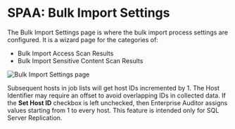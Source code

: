 # SPAA: Bulk Import Settings

The Bulk Import Settings page is where the bulk import process settings are configured. It is a
wizard page for the categories of:

- Bulk Import Access Scan Results
- Bulk Import Sensitive Content Scan Results

![Bulk Import Settings page](/img/versioned_docs/accessanalyzer_11.6/accessanalyzer/admin/datacollector/spaa/bulkimportsettings.webp)

Subsequent hosts in job lists will get host IDs incremented by 1. The Host Identifier may require an
offset to avoid overlapping IDs in collected data. If the **Set Host ID** checkbox is left
unchecked, then Enterprise Auditor assigns values starting from 1 to every host. This feature is
intended only for SQL Server Replication.
